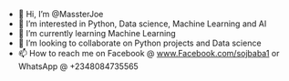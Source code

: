 - 👋 Hi, I’m @MassterJoe
- 👀 I’m interested in Python, Data science, Machine Learning and AI
- 🌱 I’m currently learning Machine Learning
- 💞️ I’m looking to collaborate on Python projects and Data science
- 📫 How to reach me on Facebook @ www.Facebook.com/sojbaba1 or WhatsApp @ +2348084735565

<!---
MassterJoe/MassterJoe is a ✨ special ✨ repository because its `README.md` (this file) appears on your GitHub profile.
You can click the Preview link to take a look at your changes.
--->

